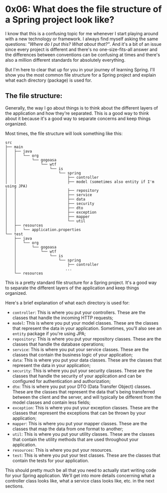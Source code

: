 # 0x06: What does the file structure of a Spring project look like?

I know that this is a confusing topic for me whenever I start playing around with a new technology
or framework. I always find myself asking the same questions: *"Where do I put this? What about that?"*. 
And it's a bit of an issue since every project is different and there's no one-size-fits-all answer and the 
differences between conventions can be confusing at times and there's also a million different standards
for absolutely everything.

But I'm here to clear that up for you in your journey of learning Spring. I'll show you the most common
file structure for a Spring project and explain what each directory (package) is used for.


## The file structure:

Generally, the way I go about things is to think about the different layers of the application and how
they're separated. This is a good way to think about it because it's a good way to separate concerns and
keep things organized.

Most times, the file structure will look something like this:

```
src
├── main
│   ├── java
│   │   └── org
│   │       └── gogoasa
│   │           └── wtf
│   │               └── is
│   │                   └── spring
│   │                       ├── controller
│   │                       ├── model (sometimes also entity if I'm using JPA)
│   │                       ├── repository
│   │                       ├── service
│   │                       ├── data
│   │                       ├── security
│   │                       ├── dto 
│   │                       ├── exception
│   │                       ├── mapper
│   │                       └── util
│   ├── resources
│   │   └── application.properties
└── test
    ├── java
    │   └── org
    │       └── gogoasa
    │           └── wtf
    │               └── is
    │                   └── spring
    │                       ├── controller
    │                      ...
    └── resources
```

This is a pretty standard file structure for a Spring project. It's a good way to separate the different
layers of the application and keep things organized.

Here's a brief explanation of what each directory is used for:

- `controller`: This is where you put your controllers. These are the classes that handle the incoming HTTP requests;
- `model`: This is where you put your model classes. These are the classes that represent the data in your application. 
Sometimes, you'll also see an `entity` package if you're using JPA;
- `repository`: This is where you put your repository classes. These are the classes that handle the database operations;
- `service`: This is where you put your service classes. These are the classes that contain the business logic of your 
application;
- `data`: This is where you put your data classes. These are the classes that represent the data in your application;
- `security`: This is where you put your security classes. These are the classes that handle the security of your 
application and can be configured for authentication and authorization;
- `dto`: This is where you put your DTO (Data Transfer Object) classes. These are the classes that represent the data 
that's being transferred between the client and the server, and will typically be different from the model classes and
contain less fields;
- `exception`: This is where you put your exception classes. These are the classes that represent the exceptions that
can be thrown by your application;
- `mapper`: This is where you put your mapper classes. These are the classes that map the data from one format to 
another;
- `util`: This is where you put your utility classes. These are the classes that contain the utility methods that are
used throughout your application.
- `resources`: This is where you put your resources. 
- `test`: This is where you put your test classes. These are the classes that contain the tests for your application.

This should pretty much be all that you need to actually start writing code for your Spring application. We'll
get into more details concerning what a controller class looks like, what a service class looks like, etc. in
the next sections.




